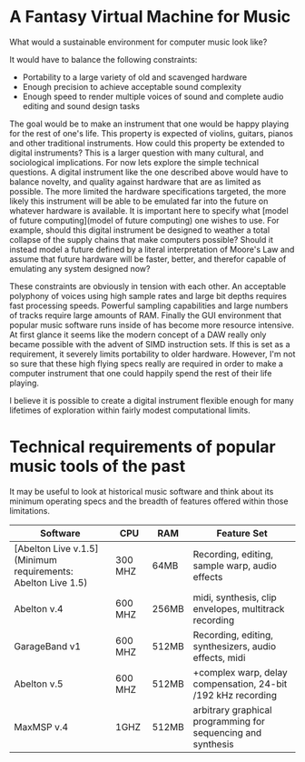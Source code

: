 # A Fantasy Virtual Machine for Music

What would a sustainable environment for computer music look like? 

It would have to balance the following constraints:
- Portability to a large variety of old and scavenged hardware
- Enough precision to achieve acceptable sound complexity
- Enough speed to render multiple voices of sound and complete audio editing and sound design tasks

The goal would be to make an instrument that one would be happy playing for the rest of one's life. This property is expected of violins, guitars, pianos and other traditional instruments. How could this property be extended to digital instruments? This is a larger question with many cultural, and sociological implications. For now lets explore the simple technical questions. A digital instrument like the one described above would have to balance novelty, and quality against hardware that are as limited as possible. The more limited the hardware specifications targeted, the more likely this instrument will be able to be emulated far into the future on whatever hardware is available. It is important here to specify what [model of future computing](model of future computing) one wishes to use. For example, should this digital instrument be designed to weather a total collapse of the supply chains that make computers possible? Should it instead model a future defined by a literal interpretation of Moore's Law and assume that future hardware will be faster, better, and therefor capable of emulating any system designed now?  

These constraints are obviously in tension with each other. An acceptable polyphony of voices using high sample rates and large bit depths requires fast processing speeds. Powerful sampling capabilities and large numbers of tracks require large amounts of RAM. Finally the GUI environment that popular music software runs inside of has become more resource intensive. At first glance it seems like the modern concept of a DAW really only became possible with the advent of SIMD instruction sets. If this is set as a requirement, it severely limits portability to older hardware. However, I'm not so sure that these high flying specs really are required in order to make a computer instrument that one could happily spend the rest of their life playing.

I believe it is possible to create a digital instrument flexible enough for many lifetimes of exploration within fairly modest computational limits.

# Technical requirements of popular music tools of the past
It may be useful to look at historical music software and think about its minimum operating specs and the breadth of features offered within those limitations.

| Software                                                     | CPU     | RAM   | Feature Set                                                  |
|--------------------------------------------------------------|---------|-------|--------------------------------------------------------------|
| [Abelton Live v.1.5](Minimum requirements: Abelton Live 1.5) | 300 MHZ | 64MB  | Recording, editing, sample warp, audio effects               |
| Abelton v.4                                                  | 600 MHZ | 256MB | midi, synthesis, clip envelopes, multitrack recording        |
| GarageBand v1                                                | 600 MHZ | 512MB | Recording, editing, synthesizers, audio effects, midi        |
| Abelton v.5                                                  | 600 MHZ | 512MB | +complex warp, delay compensation, 24-bit /192 kHz recording |
| MaxMSP v.4                                                   | 1GHZ    | 512MB | arbitrary graphical programming for sequencing and synthesis |

